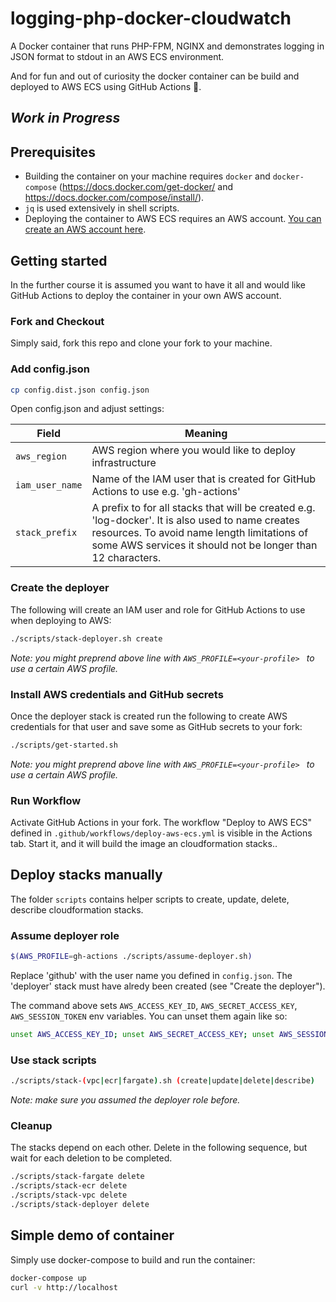 # logging-php-docker-cloudwatch

A Docker container that runs PHP-FPM, NGINX and demonstrates logging in JSON format 
to stdout in an AWS ECS environment.

And for fun and out of curiosity the docker container can be build and deployed to AWS ECS using GitHub Actions 🚀.

## _Work in Progress_


## Prerequisites

- Building the container on your machine requires `docker` and `docker-compose` (https://docs.docker.com/get-docker/ and https://docs.docker.com/compose/install/).
- `jq` is used extensively in shell scripts.
- Deploying the container to AWS ECS requires an AWS account. [You can create an AWS account here](https://portal.aws.amazon.com/billing/signup#/start).

## Getting started

In the further course it is assumed you want to have it all and would like GitHub Actions to deploy the container in your own AWS account. 

### Fork and Checkout
Simply said, fork this repo and clone your fork to your machine.

### Add config.json ###

```bash
cp config.dist.json config.json
```

Open config.json and adjust settings:


| Field | Meaning |
|-------|---------|
| `aws_region` | AWS region where you would like to deploy infrastructure |
| `iam_user_name` | Name of the IAM user that is created for GitHub Actions to use e.g. 'gh-actions' |
| `stack_prefix` | A prefix to for all stacks that will be created e.g. 'log-docker'. It is also used to name creates resources. To avoid name length limitations of some AWS services it should not be longer than 12 characters. |

### Create the deployer

The following will create an IAM user and role for  GitHub Actions to use when deploying to AWS:
```bash
./scripts/stack-deployer.sh create
```
*Note: you might preprend above line with `AWS_PROFILE=<your-profile> ` to use a certain AWS profile.*

### Install AWS credentials and GitHub secrets
Once the deployer stack is created run the following to create AWS credentials for that user and save some as GitHub secrets to your fork:
```bash
./scripts/get-started.sh
```
*Note: you might preprend above line with `AWS_PROFILE=<your-profile> ` to use a certain AWS profile.*
### Run Workflow
Activate GitHub Actions in your fork.
The workflow "Deploy to AWS ECS" defined in `.github/workflows/deploy-aws-ecs.yml` is visible in the Actions tab. Start it, and it will build the image an cloudformation stacks..

## Deploy stacks manually ##
The folder `scripts` contains helper scripts to create, update, delete, describe cloudformation stacks.
### Assume deployer role ###
```bash
$(AWS_PROFILE=gh-actions ./scripts/assume-deployer.sh)
```
Replace 'github' with the user name you defined in `config.json`. The 'deployer' stack must have alredy been 
created (see "Create the deployer").

The command above sets `AWS_ACCESS_KEY_ID`, `AWS_SECRET_ACCESS_KEY`, `AWS_SESSION_TOKEN` env variables. You can unset them again like so:
```bash
unset AWS_ACCESS_KEY_ID; unset AWS_SECRET_ACCESS_KEY; unset AWS_SESSION_TOKEN
```
### Use stack scripts ###
```bash
./scripts/stack-(vpc|ecr|fargate).sh (create|update|delete|describe)
```
*Note: make sure you assumed the deployer role before.*

### Cleanup ###
The stacks depend on each other. Delete in the following sequence, but wait for each deletion to be completed.
```bash
./scripts/stack-fargate delete
./scripts/stack-ecr delete
./scripts/stack-vpc delete
./scripts/stack-deployer delete
```

## Simple demo of container
Simply use docker-compose to build and run the container:
```bash
docker-compose up
curl -v http://localhost
```
